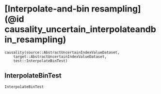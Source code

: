 # [Interpolate-and-bin resampling](@id causality_uncertain_interpolateandbin_resampling)

```@docs
causality(source::AbstractUncertainIndexValueDataset, 
    target::AbstractUncertainIndexValueDataset, 
    test::InterpolateBinTest)
```

## InterpolateBinTest

```@docs
InterpolateBinTest
```
